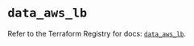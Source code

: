 # `data_aws_lb`

Refer to the Terraform Registry for docs: [`data_aws_lb`](https://registry.terraform.io/providers/hashicorp/aws/6.2.0/docs/data-sources/lb).
